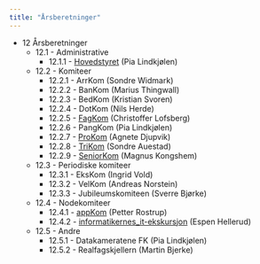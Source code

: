 ```yaml
---
title: "Årsberetninger"
---
```


* 12 Årsberetninger
    * 12.1 - Administrative
        * 12.1.1 - [Hovedstyret](/wiki/online/generalforsamlingen/2016/aarsberetninger/hs) (Pia Lindkjølen)
    * 12.2 - Komiteer
        * 12.2.1 - ArrKom (Sondre Widmark)
        * 12.2.2 - BanKom (Marius Thingwall)
        * 12.2.3 - BedKom (Kristian Svoren)
        * 12.2.4 - DotKom (Nils Herde)
        * 12.2.5 - [FagKom](/wiki/online/generalforsamlingen/2016/aarsberetninger/fagkom) (Christoffer Lofsberg)
        * 12.2.6 - PangKom (Pia Lindkjølen)
        * 12.2.7 - [ProKom](/wiki/online/generalforsamlingen/2016/aarsberetninger/prokom) (Agnete Djupvik)
        * 12.2.8 - [TriKom](trikom) (Sondre Auestad)
        * 12.2.9 - [SeniorKom](/wiki/online/generalforsamlingen/2016/aarsberetninger/senkom) (Magnus Kongshem)
    * 12.3 - Periodiske komiteer
        * 12.3.1 - EksKom (Ingrid Vold)
        * 12.3.2 - VelKom (Andreas Norstein)
        * 12.3.3 - Jubileumskomiteen (Sverre Bjørke)
    * 12.4 - Nodekomiteer
        * 12.4.1 - [appKom](/wiki/online/generalforsamlingen/2016/aarsberetninger/appkom) (Petter Rostrup)
        * 12.4.2 - [informatikernes_it-ekskursjon](itex) (Espen Hellerud)
    * 12.5 - Andre
        * 12.5.1 - Datakameratene FK (Pia Lindkjølen)
        * 12.5.2 - Realfagskjellern (Martin Bjerke)